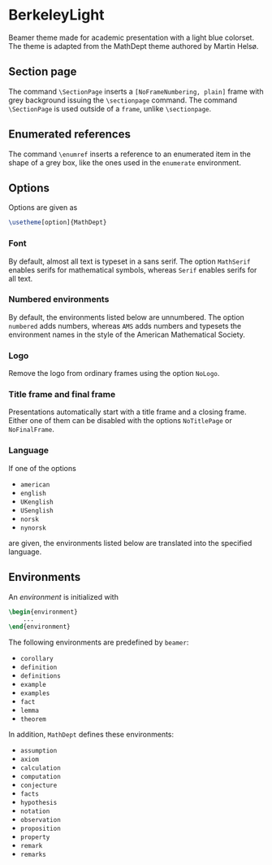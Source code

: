 # BerkeleyLight
Beamer theme made for academic presentation with a light blue colorset.
The theme is adapted from the MathDept theme authored by Martin Helsø.

## Section page
The command `\SectionPage` inserts a `[NoFrameNumbering, plain]` frame
with grey background issuing the `\sectionpage` command.
The command `\SectionPage` is used outside of a `frame`,
unlike `\sectionpage`. 

## Enumerated references
The command `\enumref` inserts a reference to an enumerated item
in the shape of a grey box,
like the ones used in the `enumerate` environment.

## Options
Options are given as
```LaTeX
\usetheme[option]{MathDept}
```

### Font
By default, almost all text is typeset in a sans serif.
The option `MathSerif` enables serifs for mathematical symbols,
whereas `Serif` enables serifs for all text.

### Numbered environments
By default,
the environments listed below are unnumbered.
The option `numbered` adds numbers,
whereas `AMS` adds numbers and typesets the environment names
in the style of the American Mathematical Society.

### Logo
Remove the logo from ordinary frames using the option `NoLogo`.

### Title frame and final frame
Presentations automatically start with a title frame and a closing frame.
Either one of them can be disabled with the options `NoTitlePage` or `NoFinalFrame`.

### Language
If one of the options
* `american`
* `english`
* `UKenglish`
* `USenglish`
* `norsk`
* `nynorsk`

are given,
the environments listed below are translated into the specified language.

## Environments
An _environment_ is initialized with
```LaTeX
\begin{environment}
    ...
\end{environment}
```
The following environments are predefined by `beamer`:
* `corollary`
* `definition`
* `definitions`
* `example`
* `examples`
* `fact`
* `lemma`
* `theorem`

In addition, `MathDept` defines these environments:
* `assumption`
* `axiom`
* `calculation`
* `computation`
* `conjecture`
* `facts`
* `hypothesis`
* `notation`
* `observation`
* `proposition`
* `property`
* `remark`
* `remarks`
